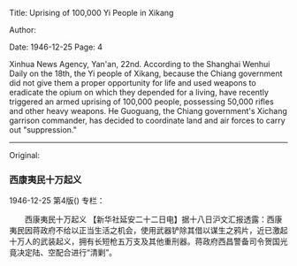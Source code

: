 Title: Uprising of 100,000 Yi People in Xikang

Author:

Date: 1946-12-25
Page: 4

Xinhua News Agency, Yan'an, 22nd. According to the Shanghai Wenhui Daily on the 18th, the Yi people of Xikang, because the Chiang government did not give them a proper opportunity for life and used weapons to eradicate the opium on which they depended for a living, have recently triggered an armed uprising of 100,000 people, possessing 50,000 rifles and other heavy weapons. He Guoguang, the Chiang government's Xichang garrison commander, has decided to coordinate land and air forces to carry out "suppression."



<hr /> 

Original: 


### 西康夷民十万起义

1946-12-25
第4版()
专栏：

　　西康夷民十万起义
    【新华社延安二十二日电】据十八日沪文汇报透露：西康夷民因蒋政府不给以正当生活之机会，使用武器铲除其借以谋生之鸦片，近已激起十万人的武装起义，拥有长短枪五万支及其他重刑器。蒋政府西昌警备司令贺国光竟决定陆、空配合进行“清剿”。
